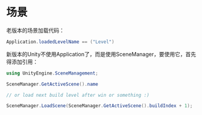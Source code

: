 # 场景

老版本的场景加载代码：

```cs
Application.loadedLevelName == ("Level")
```

新版本的Unity不使用Application了，而是使用SceneManager，要使用它，首先得添加引用：

```cs
using UnityEngine.SceneManagement;

SceneManager.GetActiveScene().name

// or load next build level after win or something :)

SceneManager.LoadScene(SceneManager.GetActiveScene().buildIndex + 1);
```